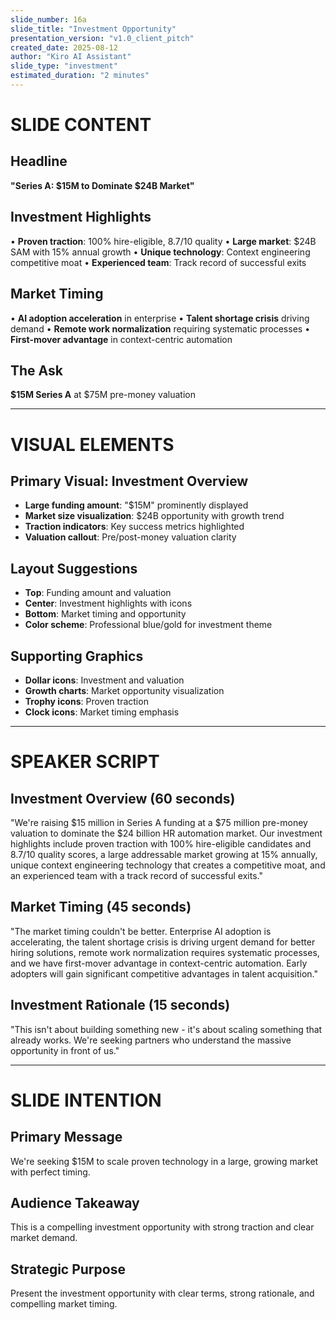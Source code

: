 ```yaml
---
slide_number: 16a
slide_title: "Investment Opportunity"
presentation_version: "v1.0_client_pitch"
created_date: 2025-08-12
author: "Kiro AI Assistant"
slide_type: "investment"
estimated_duration: "2 minutes"
---
```


# SLIDE CONTENT

## Headline
**"Series A: $15M to Dominate $24B Market"**

## Investment Highlights
• **Proven traction**: 100% hire-eligible, 8.7/10 quality
• **Large market**: $24B SAM with 15% annual growth
• **Unique technology**: Context engineering competitive moat
• **Experienced team**: Track record of successful exits

## Market Timing
• **AI adoption acceleration** in enterprise
• **Talent shortage crisis** driving demand
• **Remote work normalization** requiring systematic processes
• **First-mover advantage** in context-centric automation

## The Ask
**$15M Series A** at $75M pre-money valuation

---

# VISUAL ELEMENTS

## Primary Visual: Investment Overview
- **Large funding amount**: "$15M" prominently displayed
- **Market size visualization**: $24B opportunity with growth trend
- **Traction indicators**: Key success metrics highlighted
- **Valuation callout**: Pre/post-money valuation clarity

## Layout Suggestions
- **Top**: Funding amount and valuation
- **Center**: Investment highlights with icons
- **Bottom**: Market timing and opportunity
- **Color scheme**: Professional blue/gold for investment theme

## Supporting Graphics
- **Dollar icons**: Investment and valuation
- **Growth charts**: Market opportunity visualization
- **Trophy icons**: Proven traction
- **Clock icons**: Market timing emphasis

---

# SPEAKER SCRIPT

## Investment Overview (60 seconds)
"We're raising $15 million in Series A funding at a $75 million pre-money valuation to dominate the $24 billion HR automation market. Our investment highlights include proven traction with 100% hire-eligible candidates and 8.7/10 quality scores, a large addressable market growing at 15% annually, unique context engineering technology that creates a competitive moat, and an experienced team with a track record of successful exits."

## Market Timing (45 seconds)
"The market timing couldn't be better. Enterprise AI adoption is accelerating, the talent shortage crisis is driving urgent demand for better hiring solutions, remote work normalization requires systematic processes, and we have first-mover advantage in context-centric automation. Early adopters will gain significant competitive advantages in talent acquisition."

## Investment Rationale (15 seconds)
"This isn't about building something new - it's about scaling something that already works. We're seeking partners who understand the massive opportunity in front of us."

---

# SLIDE INTENTION

## Primary Message
We're seeking $15M to scale proven technology in a large, growing market with perfect timing.

## Audience Takeaway
This is a compelling investment opportunity with strong traction and clear market demand.

## Strategic Purpose
Present the investment opportunity with clear terms, strong rationale, and compelling market timing.